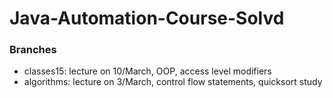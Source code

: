 # Java-Automation-Course-Solvd

### Branches

* classes15: lecture on 10/March, OOP, access level modifiers
* algorithms: lecture on 3/March, control flow statements, quicksort study